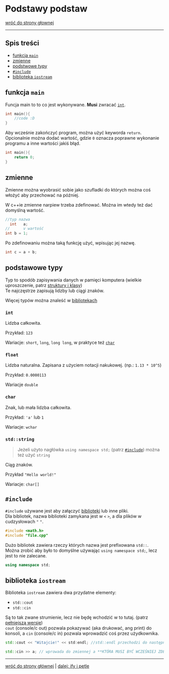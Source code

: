 # Podstawy podstaw

[wróć do strony głownej](../README.md)

***

## Spis treści

- [funkcja `main`](#funkcja-main)
- [zmienne](#zmienne)
- [podstwowe typy](#podstawowe-typy)
- [`#include`](#include)
- [biblioteka `iostream`](#biblioteka-iostream)

## funkcja `main`

Funcja main to to co jest wykonywane. **Musi** zwracać [`int`](#int).

```c++
int main(){
	//code :D
}
```

Aby wcześnie zakończyć program, można użyć keyworda `return`.  
Opcionalnie można dodać wartość, gdzie `0` oznacza poprawne wykonanie programu a inne wartości jakiś błąd.

```c++
int main(){
	return 0;
}
```

## zmienne

Zmienne można wyobrasić sobie jako szufladki do których można coś włożyć aby przechować na później.

W c++ie zmienne narpiew trzeba zdefinować. Można im wtedy też dać domyślną wartość.

```c++
//typ nazwa
  int   a;
//      v wartość
int b = 1;
```

Po zdefinowaniu można taką funkcję użyć, wpisując jej nazwę.

```c++
int c = a + b;
```

## podstawowe typy

Typ to spodób zapisywania danych w pamięci komputera (wielkie uproszczenie, patrz [struktury i klasy](structs_n_classes.md))  
Te najczęstrze zapisują lidzby lub ciągi znaków.

Więcej typów można znaleść w [bibliotekach](std.md)

### `int`

Lidzba całkowita.

Przykład: `123`

Wariacje: `short`, `long`, `long long`, w praktyce też [`char`](#char)

### `float`

Lidzba naturalna. Zapisana z użyciem notacji nakukowej. (np.: `1.13 * 10^5`)

Przykład: `0.0000113`

Wariacje `double`

### `char`

Znak, lub mała lidzba całkowita.

Przykład: `'a'` lub `1`

Wariacje: `wchar`

### `std::string`

> Jeżeli użyto nagłówka `using namespace std;` (patrz [`#include`](#include)) można też użyć `string`

Ciąg znaków.

Przykład `"Hello world!"`

Wariacje: `char[]`

## `#include`

`#include` używane jest aby załączyć [biblioteki](std.md) lub inne pliki.  
Dla bibliotek, nazwa biblioteki zamykana jest w `<` `>`, a dla plików w cudzysłowach `"` `"`.

```c++
#include <math.h>
#include "file.cpp"
```

Dużo bibliotek zawiera rzeczy których nazwa jest prefixowana `std::`.  
Można zrobić aby było to domyślne używając `using namespace std;`, lecz jest to nie zalecane.

```c++
using namespace std;
```

## biblioteka `iostream`

Biblioteka `iostream` zawiera dwa przydatne elementy:

- `std::cout`
- `std::cin`

Są to tak zwane strumienie, lecz nie będę wchodzić w to tutaj. (patrz [pełniejszą wersję](std/iostream.md))  
`cout` (console/c out) pozwala pokazywać (aka drukować, ang print) do konsoli, a `cin` (console/c in) pozwala wprowadzić coś przez użydkownika.

```c++
std::cout << "Witajcie!" << std:endl; //std::endl przechodzi do następnej linijki (ang end line, zkończ linikę)

std::cin >> a; // wprowada do zmiennej a **KTÓRA MUSI BYĆ WCZEŚNIEJ ZDEFINOWANA**
```

***

[wróć do strony głównej](../README.md) | [dalej: ify i pętle](ifs_n_loops.md)
